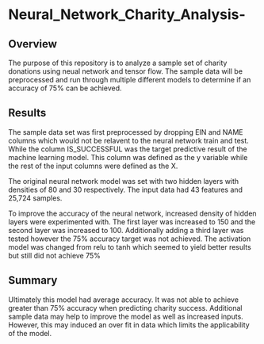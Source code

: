 # Neural_Network_Charity_Analysis-
## Overview
The purpose of this repository is to analyze a sample set of charity donations using neual network and tensor flow. The sample data will be preprocessed and run through multiple different models to determine if an accuracy of 75% can be achieved.
## Results
The sample data set was first preprocessed by dropping EIN and NAME columns which would not be relavent to the neural network train and test. While the column IS_SUCCESSFUL was the target predictive result of the machine learning model. This column was defined as the y variable while the rest of the input columns were defined as the X.

The original neural network model was set with two hidden layers with densities of 80 and 30 respectively. The input data had 43 features and 25,724 samples.

To improve the accuracy of the neural network, increased density of hidden layers were experimented with. The first layer was increased to 150 and the second layer was increased to 100. Additionally adding a third layer was tested however the 75% accuracy target was not achieved. The activation model was changed from relu to tanh which seemed to yield better results but still did not achieve 75%
## Summary
Ultimately this model had average accuracy. It was not able to achieve greater than 75% accuracy when predicting charity success. Additional sample data may help to improve the model as well as increased inputs. However, this may induced an over fit in data which limits the applicability of the model. 